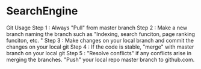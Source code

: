 # SearchEngine
Git Usage
Step 1 : Always "Pull" from master branch 
Step 2 : Make a new branch naming the branch such as "Indexing, search funciton, page ranking funciton, etc. "
Step 3 : Make changes on your local branch and commit the changes on your local git 
Step 4 : If the code is stable, "merge" with master branch on your local git
Step 5 : "Resolve conflicts" if any conflicts arise in merging the branches. "Push" your local repo master branch to github.com.
